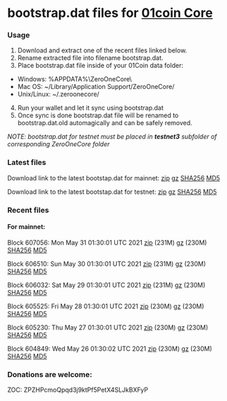 # bootstrap.dat files for [01coin Core](https://01coin.io)

### Usage

1. Download and extract one of the recent files linked below.
2. Rename extracted file into filename bootstrap.dat.
3. Place bootstrap.dat file inside of your 01Coin data folder:
 - Windows: %APPDATA%\ZeroOneCore\
 - Mac OS: ~/Library/Application Support/ZeroOneCore/
 - Unix/Linux: ~/.zeroonecore/
4. Run your wallet and let it sync using bootstrap.dat
5. Once sync is done bootstrap.dat file will be renamed to bootstrap.dat.old automagically and can be safely removed.

_NOTE: bootstrap.dat for testnet must be placed in **testnet3** subfolder of corresponding ZeroOneCore folder_

### Latest files
Download link to the latest bootstap.dat for mainnet: [zip](https://files.01coin.io/mainnet/bootstrap.dat.zip) [gz](https://files.01coin.io/mainnet/bootstrap.dat.tar.gz) [SHA256](https://files.01coin.io/mainnet/sha256.txt) [MD5](https://files.01coin.io/mainnet/md5.txt)

Download link to the latest bootstap.dat for testnet: [zip](https://files.01coin.io/testnet/bootstrap.dat.zip) [gz](https://files.01coin.io/testnet/bootstrap.dat.tar.gz) [SHA256](https://files.01coin.io/testnet/sha256.txt) [MD5](https://files.01coin.io/testnet/md5.txt)

### Recent files

#### For mainnet:

Block 607056: Mon May 31 01:30:01 UTC 2021 [zip](https://files.01coin.io/mainnet/2021-05-31/bootstrap.dat.zip) (231M) [gz](https://files.01coin.io/mainnet/2021-05-31/bootstrap.dat.tar.gz) (230M) [SHA256](https://files.01coin.io/mainnet/2021-05-31/sha256.txt) [MD5](https://files.01coin.io/mainnet/2021-05-31/md5.txt)

Block 606510: Sun May 30 01:30:01 UTC 2021 [zip](https://files.01coin.io/mainnet/2021-05-30/bootstrap.dat.zip) (231M) [gz](https://files.01coin.io/mainnet/2021-05-30/bootstrap.dat.tar.gz) (230M) [SHA256](https://files.01coin.io/mainnet/2021-05-30/sha256.txt) [MD5](https://files.01coin.io/mainnet/2021-05-30/md5.txt)

Block 606032: Sat May 29 01:30:01 UTC 2021 [zip](https://files.01coin.io/mainnet/2021-05-29/bootstrap.dat.zip) (231M) [gz](https://files.01coin.io/mainnet/2021-05-29/bootstrap.dat.tar.gz) (230M) [SHA256](https://files.01coin.io/mainnet/2021-05-29/sha256.txt) [MD5](https://files.01coin.io/mainnet/2021-05-29/md5.txt)

Block 605525: Fri May 28 01:30:01 UTC 2021 [zip](https://files.01coin.io/mainnet/2021-05-28/bootstrap.dat.zip) (230M) [gz](https://files.01coin.io/mainnet/2021-05-28/bootstrap.dat.tar.gz) (230M) [SHA256](https://files.01coin.io/mainnet/2021-05-28/sha256.txt) [MD5](https://files.01coin.io/mainnet/2021-05-28/md5.txt)

Block 605230: Thu May 27 01:30:01 UTC 2021 [zip](https://files.01coin.io/mainnet/2021-05-27/bootstrap.dat.zip) (230M) [gz](https://files.01coin.io/mainnet/2021-05-27/bootstrap.dat.tar.gz) (230M) [SHA256](https://files.01coin.io/mainnet/2021-05-27/sha256.txt) [MD5](https://files.01coin.io/mainnet/2021-05-27/md5.txt)

Block 604849: Wed May 26 01:30:02 UTC 2021 [zip](https://files.01coin.io/mainnet/2021-05-26/bootstrap.dat.zip) (230M) [gz](https://files.01coin.io/mainnet/2021-05-26/bootstrap.dat.tar.gz) (230M) [SHA256](https://files.01coin.io/mainnet/2021-05-26/sha256.txt) [MD5](https://files.01coin.io/mainnet/2021-05-26/md5.txt)


### Donations are welcome:

ZOC: ZPZHPcmoQpqd3j9ktPf5PetX4SLJkBXFyP
